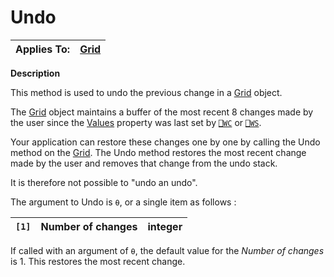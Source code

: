 



<h1 class="heading"><span class="name">Undo</span></h1>

| Applies To: | [Grid](../a-z/grid.md) |
| --- | ---  |


**Description**


This method is used to undo the previous change in a [Grid](../a-z/grid.md) object.


The [Grid](../a-z/grid.md) object maintains a buffer of the most recent 8 changes made by the user since the [Values](../a-z/values.md) property was last set by [`⎕WC`](../../Language/System%20Functions/wc.htm) or [`⎕WS`](../../Language/System%20Functions/ws.htm).


Your application can restore these changes one by one by calling the Undo method on the [Grid](../a-z/grid.md). The Undo method restores the most recent change made by the user and removes that change from the undo stack.


It is therefore not possible to "undo an undo".


The argument to Undo is `⍬`, or a single item as follows :


| `[1]` | Number of changes | integer |
| --- | --- | ---  |


If called with an argument of `⍬`, the default value for the *Number of changes* is 1. This restores the most recent change.


